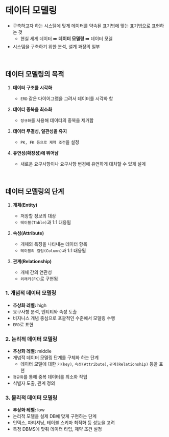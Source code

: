 # 데이터 모델링
* 구축하고자 하는 시스템에 맞게 데이터를 약속된 표기법에 맞는 표기법으로 표현하는 것
    * 현실 세계 데이터 ➡️ **데이터 모델링** ➡️ 데이터 모델
* 시스템을 구축하기 위한 분석, 설계 과정의 일부

<br>

## 데이터 모델링의 목적 
1. **데이터 구조를 시각화** 
    * `ERD` 같은 다이어그램을 그려서 데이터를 시각화 함

2. **데이터 중복을 최소화**
    * `정규화`를 사용해 데이터의 중복을 제거함
3. **데이터 무결성, 일관성을 유지**
    * `PK, FK 등으로 제약 조건`을 설정
4. **유연성(확장성)에 뛰어남**
    * 새로운 요구사항이나 요구사항 변경에 유연하게 대처할 수 있게 설계

<br>

## 데이터 모델링의 단계 
1. **개체(Entity)**
    * 저장할 정보의 대상
    * `테이블(Table)`과 1:1 대응됨

2. **속성(Attribute)**
    * 개체의 특징을 나타내는 데이터 항목
    * `테이블의 컬럼(Column)`과 1:1 대응됨

3. **관계(Relationship)**
    * 개체 간의 연관성 
    * `외래키(FK)`로 구현됨

### 1. 개념적 데이터 모델링
* **추상화 레벨:** high
* 요구사항 분석, 엔티티와 속성 도출
* 비지니스 개념 중심으로 포괄적인 수준에서 모델링 수행
* `ERD`로 표현

### 2. 논리적 데이터 모델링
* **추상화 레벨:** middle
* 개념적 데이터 모델링 단계를 구체화 하는 단계
    * 데이터 모델에 대한 `키(key)`, `속성(Attribute)`, `관계(Relationship)` 등을 표현
* `정규화`를 통해 중복 데이터를 최소화 작업
* 식별자 도출, 관계 정의 
### 3. 물리적 데이터 모델링
* **추상화 레벨:** low
* 논리적 모델을 실제 DB에 맞게 구현하는 단계
* 인덱스, 파티셔닝, 테이블 스키마 최적화 등 성능을 고려
* 특정 DBMS에 맞춰 데이터 타입, 제약 조건 설정